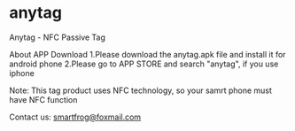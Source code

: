 # anytag
Anytag -  NFC Passive Tag

About APP Download
1.Please download the anytag.apk file and install it for android phone
2.Please go to APP STORE and search "anytag", if you use iphone

Note:
This tag product uses NFC technology, so your samrt phone must have NFC function

Contact us:
smartfrog@foxmail.com
